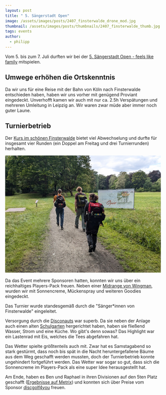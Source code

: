 ```yaml
---
layout: post
title: " 5. Sängerstadt Open"
image: /assets/images/posts/2407_finsterwalde_drone_mod.jpg
thumbnail: /assets/images/posts/thumbnails/2407_finsterwalde_thumb.jpg
tags: events
author:
  - philipp
---
```


Vom 5. bis zum 7. Juli durften wir bei der [5. Sängerstadt Open - feels like family](https://discgonauts.de/saengerstadt-open-2024-ein-rueckblick/) mitspielen. 

## Umwege erhöhen die Ortskenntnis

Da wir uns für eine Reise mit der Bahn von Köln nach Finsterwalde entschieden haben, haben wir uns vorher mit genügend Proviant eingedeckt. 
Unverhofft kamen wir auch mit nur ca. 2.5h Verspätungen und mehreren Umleitung in Leipzig an.
Wir waren zwar müde aber immer noch guter Laune.


## Turnierbetrieb

Der [Kurs im schönen Finsterwalde](https://udisc.com/courses/buergerheide-finsterwalde-9bO6) bietet viel Abwechselung und durfte für insgesamt vier Runden (ein Doppel am Freitag und drei Turnierrunden) herhalten.

![Angekommen](/assets/images/posts/2407_finsterwalde_arrival_mod.jpg)

Da das Event mehrere Sponsoren hatten, konnten wir uns über ein reichhaltiges Players-Pack freuen. 
Neben einer [Midrange von Wingman](https://www.wingmandiscs.com/en/havran), wurden wir mit Sonnencreme, Mückenspray und weiteren Goodies eingedeckt.

Das Turnier wurde standesgemäß durch die "Sänger*innen von Finsterwalde" eingeleitet.

Versorgung durch die [Disconauts](https://discgonauts.de/) war superb. 
Da sie neben der Anlage auch einen alten [Schulgarten](https://de.wikipedia.org/wiki/Schulgarten) hergerichtet haben, haben sie fließend Wasser, Strom und eine Küche. Wo gibt's denn sowas?
Das Highlight war ein Lastenrad mit Eis, welches die Tees abgefahren hat.

Das Wetter spielte größtenteils auch mit. Zwar hat es Samstagabend so stark gestürmt, dass noch bis spät in die Nacht heruntergefallene Bäume aus dem Weg geschafft werden mussten, doch der Turnierbetrieb konnte ungehindert fortgeführt werden. 
Das Wetter war sogar so gut, dass sich die Sonnencreme im Players-Pack als eine super Idee herausgestellt hat.

Am Ende, haben es Ben und Raphael in ihren Divisionen auf den 5ten Platz geschafft ([Ergebnisse auf Metrix](https://discgolfmetrix.com/2825113)) und konnten sich über Preise vom Sponsor [discgolf4you](https://discgolf4you.com) freuen.